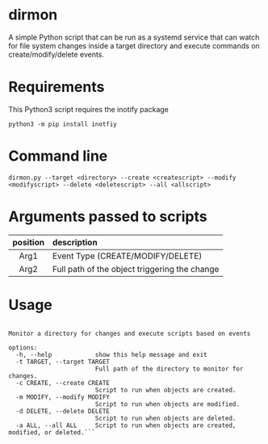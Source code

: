 # dirmon
A simple Python script that can be run as a systemd service that can watch for file system changes inside a target directory and execute commands on create/modify/delete events.

# Requirements
This Python3 script requires the inotify package

`python3 -m pip install inotfiy`

# Command line
`dirmon.py --target <directory> --create <createscript> --modify <modifyscript> --delete <deletescript> --all <allscript>`

# Arguments passed to scripts
|position|description|
|:---:|:---|
| Arg1 | Event Type (CREATE/MODIFY/DELETE) |
| Arg2 | Full path of the object triggering the change |

# Usage
```usage: dirmon.py [-h] -t TARGET [-c CREATE] [-m MODIFY] [-d DELETE] [-a ALL]

Monitor a directory for changes and execute scripts based on events

options:
  -h, --help            show this help message and exit
  -t TARGET, --target TARGET
                        Full path of the directory to monitor for changes.
  -c CREATE, --create CREATE
                        Script to run when objects are created.
  -m MODIFY, --modify MODIFY
                        Script to run when objects are modified.
  -d DELETE, --delete DELETE
                        Script to run when objects are deleted.
  -a ALL, --all ALL     Script to run when objects are created, modified, or deleted.```